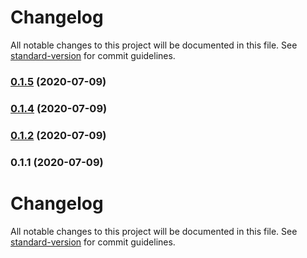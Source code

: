 # Changelog

All notable changes to this project will be documented in this file. See [standard-version](https://github.com/conventional-changelog/standard-version) for commit guidelines.

### [0.1.5](https://github.com/shlteater/yaml-prune-keys/compare/v0.1.4...v0.1.5) (2020-07-09)

### [0.1.4](https://github.com/shlteater/yaml-prune-keys/compare/v0.1.2...v0.1.4) (2020-07-09)

### [0.1.2](https://github.com/shlteater/yaml-prune-keys/compare/v0.1.1...v0.1.2) (2020-07-09)

### 0.1.1 (2020-07-09)

# Changelog

All notable changes to this project will be documented in this file. See [standard-version](https://github.com/conventional-changelog/standard-version) for commit guidelines.
